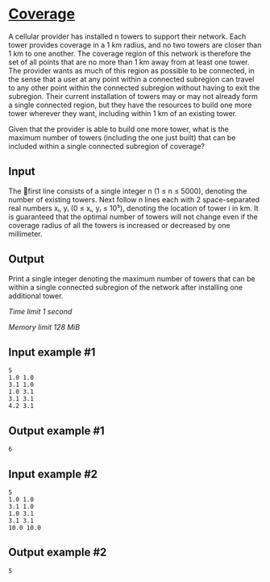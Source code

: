 # [Coverage](https://www.e-olymp.com/en/problems/8189)

A cellular provider has installed n towers to support their network. Each tower provides coverage in a 1 km radius, and no two towers are closer than 1 km to one another. The coverage region of this network is therefore the set of all points that are no more than 1 km away from at least one tower. The provider wants as much of this region as possible to be connected, in the sense that a user at any point within a connected subregion can travel to any other point within the connected subregion without having to exit the subregion. Their current installation of towers may or may not already form a single connected region, but they have the resources to build one more tower wherever they want, including within 1 km of an existing tower.

Given that the provider is able to build one more tower, what is the maximum number of towers (including the one just built) that can be included within a single connected subregion of coverage?

## Input

The first line consists of a single integer n (1 ≤ n ≤ 5000), denoting the number of existing towers. Next follow n lines each with 2 space-separated real numbers xᵢ, yᵢ (0 ≤ xᵢ, yᵢ ≤ 10⁵), denoting the location of tower i in km. It is guaranteed that the optimal number of towers will not change even if the coverage radius of all the towers is increased or decreased by one millimeter.

## Output

Print a single integer denoting the maximum number of towers that can be within a single connected subregion of the network after installing one additional tower.

_Time limit 1 second_

_Memory limit 128 MiB_

## Input example #1
```
5
1.0 1.0
3.1 1.0
1.0 3.1
3.1 3.1
4.2 3.1
```

## Output example #1
```
6
```

## Input example #2
```
5
1.0 1.0
3.1 1.0
1.0 3.1
3.1 3.1
10.0 10.0
```

## Output example #2
```
5
```

